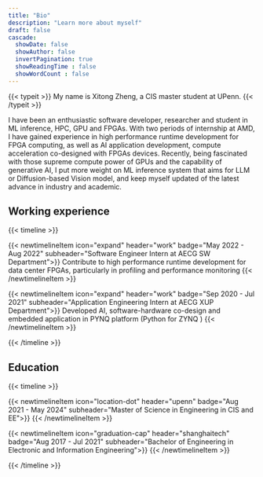 ```yaml
---
title: "Bio"
description: "Learn more about myself"
draft: false
cascade:
  showDate: false
  showAuthor: false
  invertPagination: true
  showReadingTime : false
  showWordCount : false
---
```


{{< typeit >}}
My name is Xitong Zheng, a CIS master student at UPenn.
{{< /typeit >}}

I have been an enthusiastic software developer, researcher and student in ML inference, HPC, GPU and FPGAs. With two periods of internship at AMD, I have gained experience in high performance runtime development for FPGA computing, as well as AI application development, compute acceleration co-designed with FPGAs devices. Recently, being fascinated with those supreme compute power of GPUs and the capability of generative AI, I put more weight on ML inference system that aims for LLM or Diffusion-based Vision model, and keep myself updated of the latest advance in industry and academic.

## Working experience
{{< timeline >}}

{{< newtimelineItem icon="expand" header="work" badge="May 2022 - Aug 2022" subheader="Software Engineer Intern at AECG SW Department">}}
Contribute to high performance runtime development for data center FPGAs, particularly in profiling and performance monitoring
{{< /newtimelineItem >}}


{{< newtimelineItem icon="expand" header="work" badge="Sep 2020 - Jul 2021" subheader="Application Engineering Intern at AECG XUP Department">}}
Developed AI, software-hardware co-design and embedded application in PYNQ platform (Python for ZYNQ )
{{< /newtimelineItem >}}

{{< /timeline >}}

## Education

{{< timeline >}}

{{< newtimelineItem icon="location-dot" header="upenn" badge="Aug 2021 - May 2024" subheader="Master of Science in Engineering in CIS and EE">}}
{{< /newtimelineItem >}}


{{< newtimelineItem icon="graduation-cap" header="shanghaitech" badge="Aug 2017 - Jul 2021" subheader="Bachelor of Engineering in Electronic and Information Engineering">}}
{{< /newtimelineItem >}}

{{< /timeline >}}





